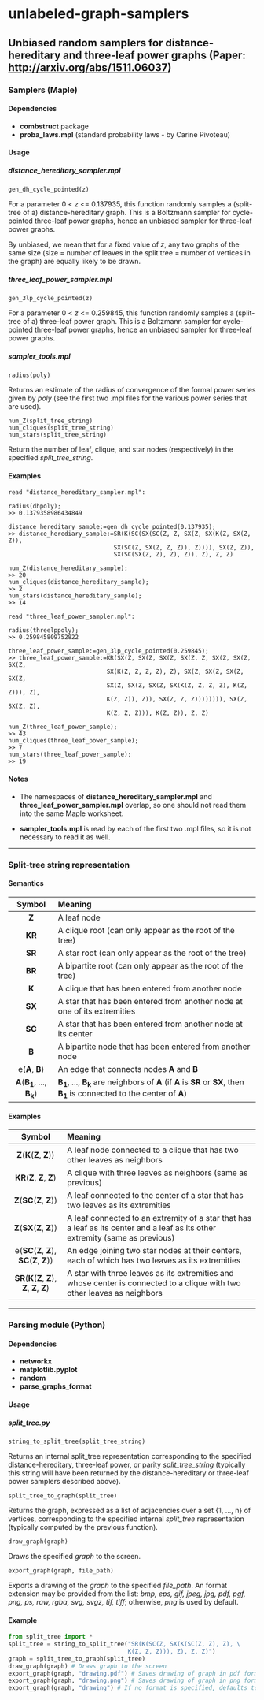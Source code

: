 # unlabeled-graph-samplers
## Unbiased random samplers for distance-hereditary and three-leaf power graphs (Paper: http://arxiv.org/abs/1511.06037)

### Samplers (Maple)

#### Dependencies

  * **combstruct** package
  * **proba_laws.mpl** (standard probability laws - by Carine Pivoteau)

#### Usage

##### distance_hereditary_sampler.mpl

  ```
  gen_dh_cycle_pointed(z)
  ```
  For a parameter 0 < *z* <= 0.137935, this function randomly samples a
  (split-tree of a) distance-hereditary graph. This is a Boltzmann sampler for
  cycle-pointed three-leaf power graphs, hence an unbiased sampler for
  three-leaf power graphs.

  By unbiased, we mean that for a fixed value of *z*, any two graphs of the same
  size (size = number of leaves in the split tree = number of vertices in the
  graph) are equally likely to be drawn.

##### three_leaf_power_sampler.mpl

  ```
  gen_3lp_cycle_pointed(z)
  ```
  For a parameter 0 < *z* <= 0.259845, this function randomly samples a
  (split-tree of a) three-leaf power graph. This is a Boltzmann sampler for
  cycle-pointed three-leaf power graphs, hence an unbiased sampler for
  three-leaf power graphs.

##### sampler_tools.mpl

  ```
  radius(poly)
  ```
  Returns an estimate of the radius of convergence of the formal power series
  given by *poly* (see the first two .mpl files for the various power series
  that are used).

  ```
  num_Z(split_tree_string)
  num_cliques(split_tree_string)
  num_stars(split_tree_string)
  ```
  Return the number of leaf, clique, and star nodes (respectively) in the
  specified *split_tree_string*.

#### Examples

```
read "distance_hereditary_sampler.mpl":

radius(dhpoly);
>> 0.1379358986434849

distance_hereditary_sample:=gen_dh_cycle_pointed(0.137935);
>> distance_herediary_sample:=SR(K(SC(SX(SC(Z, Z, SX(Z, SX(K(Z, SX(Z, Z)),
							  SX(SC(Z, SX(Z, Z, Z)), Z)))), SX(Z, Z)),
							  SX(SC(SX(Z, Z), Z), Z)), Z), Z, Z)

num_Z(distance_hereditary_sample);
>> 20
num_cliques(distance_hereditary_sample);
>> 2
num_stars(distance_hereditary_sample);
>> 14
```

```
read "three_leaf_power_sampler.mpl":

radius(threelppoly);
>> 0.259845809752822

three_leaf_power_sample:=gen_3lp_cycle_pointed(0.259845);
>> three_leaf_power_sample:=KR(SX(Z, SX(Z, SX(Z, SX(Z, Z, SX(Z, SX(Z, SX(Z,
							SX(K(Z, Z, Z, Z), Z), SX(Z, SX(Z, SX(Z, SX(Z,
							SX(Z, SX(Z, SX(Z, SX(K(Z, Z, Z, Z), K(Z, Z))), Z),
							K(Z, Z)), Z)), SX(Z, Z, Z)))))))), SX(Z, SX(Z, Z),
							K(Z, Z, Z))), K(Z, Z)), Z, Z)

num_Z(three_leaf_power_sample);
>> 43
num_cliques(three_leaf_power_sample);
>> 7
num_stars(three_leaf_power_sample);
>> 19
```

#### Notes

  * The namespaces of **distance_hereditary_sampler.mpl** and
    **three_leaf_power_sampler.mpl** overlap, so one should not read them into
    the same Maple worksheet.

  * **sampler_tools.mpl** is read by each of the first two .mpl files, so it is
    not necessary to read it as well.

---

### Split-tree string representation

#### Semantics

Symbol | Meaning
:----: | :------
**Z** | A leaf node
**KR** | A clique root (can only appear as the root of the tree)
**SR** | A star root (can only appear as the root of the tree)
**BR** | A bipartite root (can only appear as the root of the tree)
**K** | A clique that has been entered from another node
**SX** | A star that has been entered from another node at one of its extremities
**SC** | A star that has been entered from another node at its center
**B** | A bipartite node that has been entered from another node
e(**A**, **B**) | An edge that connects nodes **A** and **B**
**A**(**B<sub>1</sub>**, ..., **B<sub>k</sub>**) | **B<sub>1</sub>**, ..., **B<sub>k</sub>** are neighbors of **A** (if **A** is **SR** or **SX**, then **B<sub>1</sub>** is connected to the center of **A**)

#### Examples

Symbol | Meaning
:----: | :------
**Z**(**K**(**Z**, **Z**)) | A leaf node connected to a clique that has two other leaves as neighbors
**KR**(**Z**, **Z**, **Z**) | A clique with three leaves as neighbors (same as previous)
**Z**(**SC**(**Z**, **Z**)) | A leaf connected to the center of a star that has two leaves as its extremities
**Z**(**SX**(**Z**, **Z**)) | A leaf connected to an extremity of a star that has a leaf as its center and a leaf as its other extremity (same as previous)
e(**SC**(**Z**, **Z**), **SC**(**Z**, **Z**)) | An edge joining two star nodes at their centers, each of which has two leaves as its extremities
**SR**(**K**(**Z**, **Z**), **Z**, **Z**, **Z**) | A star with three leaves as its extremities and whose center is connected to a clique with two other leaves as neighbors

---

### Parsing module (Python)

#### Dependencies

  * **networkx**
  * **matplotlib.pyplot**
  * **random**
  * **parse_graphs_format**


#### Usage

##### split_tree.py

  ```
  string_to_split_tree(split_tree_string)
  ```
  Returns an internal split_tree representation corresponding to the specified
  distance-hereditary, three-leaf power, or parity *split_tree_string* (typically this
  string will have been returned by the distance-hereditary or three-leaf
  power samplers described above).

  ```
  split_tree_to_graph(split_tree)
  ```
  Returns the graph, expressed as a list of adjacencies over a set {1, ..., n}
  of vertices, corresponding to the specified internal *split_tree*
  representation (typically computed by the previous function).

  ```
  draw_graph(graph)
  ```
  Draws the specified *graph* to the screen.

  ```
  export_graph(graph, file_path)
  ```
  Exports a drawing of the *graph* to the specified *file_path*. An format
  extension may be provided from the list: *bmp, eps, gif, jpeg, jpg, pdf, pgf,
  png, ps, raw, rgba, svg, svgz, tif, tiff*; otherwise, *png* is used by
  default.


#### Example

```python
from split_tree import *
split_tree = string_to_split_tree("SR(K(SC(Z, SX(K(SC(Z, Z), Z), \
								  K(Z, Z, Z))), Z), Z, Z)")
graph = split_tree_to_graph(split_tree)
draw_graph(graph) # Draws graph to the screen
export_graph(graph, "drawing.pdf") # Saves drawing of graph in pdf format
export_graph(graph, "drawing.png") # Saves drawing of graph in png format
export_graph(graph, "drawing") # If no format is specified, defaults to png
```
